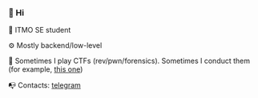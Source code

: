 ### 👋 Hi
  
🏫 ITMO SE student

⚙️ Mostly backend/low-level

🚩 Sometimes I play CTFs (rev/pwn/forensics). Sometimes I conduct them (for example, [this one](https://github.com/li2CTF/li2CTF-open-2022-winter-public))

📭 Contacts: [telegram](https://t.me/sultanowskii)
